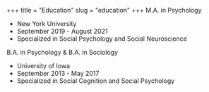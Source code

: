 +++
title = "Education"
slug = "education"
+++
M.A. in Psychology
* New York University
* September 2019 - August 2021
* Specialized in Social Psychology and Social Neuroscience
	
B.A. in Psychology & B.A. in Sociology
* University of Iowa
* September 2013 - May 2017
* Specialized in Social Cognition and Social Psychology
